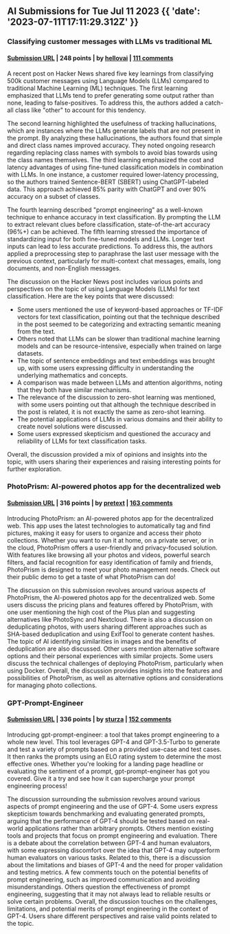 ## AI Submissions for Tue Jul 11 2023 {{ 'date': '2023-07-11T17:11:29.312Z' }}

### Classifying customer messages with LLMs vs traditional ML

#### [Submission URL](https://www.trygloo.com/blog/classify-text-llms-learnings) | 248 points | by [hellovai](https://news.ycombinator.com/user?id=hellovai) | [111 comments](https://news.ycombinator.com/item?id=36681839)

A recent post on Hacker News shared five key learnings from classifying 500k customer messages using Language Models (LLMs) compared to traditional Machine Learning (ML) techniques. The first learning emphasized that LLMs tend to prefer generating some output rather than none, leading to false-positives. To address this, the authors added a catch-all class like "other" to account for this tendency. 

The second learning highlighted the usefulness of tracking hallucinations, which are instances where the LLMs generate labels that are not present in the prompt. By analyzing these hallucinations, the authors found that simple and direct class names improved accuracy. They noted ongoing research regarding replacing class names with symbols to avoid bias towards using the class names themselves. The third learning emphasized the cost and latency advantages of using fine-tuned classification models in combination with LLMs. In one instance, a customer required lower-latency processing, so the authors trained Sentence-BERT (SBERT) using ChatGPT-labeled data. This approach achieved 85% parity with ChatGPT and over 90% accuracy on a subset of classes.

The fourth learning described "prompt engineering" as a well-known technique to enhance accuracy in text classification. By prompting the LLM to extract relevant clues before classification, state-of-the-art accuracy (96%+) can be achieved. The fifth learning stressed the importance of standardizing input for both fine-tuned models and LLMs. Longer text inputs can lead to less accurate predictions. To address this, the authors applied a preprocessing step to paraphrase the last user message with the previous context, particularly for multi-context chat messages, emails, long documents, and non-English messages.

The discussion on the Hacker News post includes various points and perspectives on the topic of using Language Models (LLMs) for text classification. Here are the key points that were discussed:

- Some users mentioned the use of keyword-based approaches or TF-IDF vectors for text classification, pointing out that the technique described in the post seemed to be categorizing and extracting semantic meaning from the text.
- Others noted that LLMs can be slower than traditional machine learning models and can be resource-intensive, especially when trained on large datasets.
- The topic of sentence embeddings and text embeddings was brought up, with some users expressing difficulty in understanding the underlying mathematics and concepts.
- A comparison was made between LLMs and attention algorithms, noting that they both have similar mechanisms.
- The relevance of the discussion to zero-shot learning was mentioned, with some users pointing out that although the technique described in the post is related, it is not exactly the same as zero-shot learning.
- The potential applications of LLMs in various domains and their ability to create novel solutions were discussed.
- Some users expressed skepticism and questioned the accuracy and reliability of LLMs for text classification tasks.

Overall, the discussion provided a mix of opinions and insights into the topic, with users sharing their experiences and raising interesting points for further exploration.

### PhotoPrism: AI-powered photos app for the decentralized web

#### [Submission URL](https://github.com/photoprism/photoprism) | 316 points | by [pretext](https://news.ycombinator.com/user?id=pretext) | [163 comments](https://news.ycombinator.com/item?id=36679368)

Introducing PhotoPrism: an AI-powered photos app for the decentralized web. This app uses the latest technologies to automatically tag and find pictures, making it easy for users to organize and access their photo collections. Whether you want to run it at home, on a private server, or in the cloud, PhotoPrism offers a user-friendly and privacy-focused solution. With features like browsing all your photos and videos, powerful search filters, and facial recognition for easy identification of family and friends, PhotoPrism is designed to meet your photo management needs. Check out their public demo to get a taste of what PhotoPrism can do!

The discussion on this submission revolves around various aspects of PhotoPrism, the AI-powered photos app for the decentralized web. Some users discuss the pricing plans and features offered by PhotoPrism, with one user mentioning the high cost of the Plus plan and suggesting alternatives like PhotoSync and Nextcloud. There is also a discussion on deduplicating photos, with users sharing different approaches such as SHA-based deduplication and using ExifTool to generate content hashes. The topic of AI identifying similarities in images and the benefits of deduplication are also discussed. Other users mention alternative software options and their personal experiences with similar projects. Some users discuss the technical challenges of deploying PhotoPrism, particularly when using Docker. Overall, the discussion provides insights into the features and possibilities of PhotoPrism, as well as alternative options and considerations for managing photo collections.

### GPT-Prompt-Engineer

#### [Submission URL](https://github.com/mshumer/gpt-prompt-engineer) | 336 points | by [sturza](https://news.ycombinator.com/user?id=sturza) | [152 comments](https://news.ycombinator.com/item?id=36677034)

Introducing gpt-prompt-engineer: a tool that takes prompt engineering to a whole new level. This tool leverages GPT-4 and GPT-3.5-Turbo to generate and test a variety of prompts based on a provided use-case and test cases. It then ranks the prompts using an ELO rating system to determine the most effective ones. Whether you're looking for a landing page headline or evaluating the sentiment of a prompt, gpt-prompt-engineer has got you covered. Give it a try and see how it can supercharge your prompt engineering process!

The discussion surrounding the submission revolves around various aspects of prompt engineering and the use of GPT-4. Some users express skepticism towards benchmarking and evaluating generated prompts, arguing that the performance of GPT-4 should be tested based on real-world applications rather than arbitrary prompts. Others mention existing tools and projects that focus on prompt engineering and evaluation. There is a debate about the correlation between GPT-4 and human evaluators, with some expressing discomfort over the idea that GPT-4 may outperform human evaluators on various tasks. Related to this, there is a discussion about the limitations and biases of GPT-4 and the need for proper validation and testing metrics. A few comments touch on the potential benefits of prompt engineering, such as improved communication and avoiding misunderstandings. Others question the effectiveness of prompt engineering, suggesting that it may not always lead to reliable results or solve certain problems. Overall, the discussion touches on the challenges, limitations, and potential merits of prompt engineering in the context of GPT-4. Users share different perspectives and raise valid points related to the topic.

